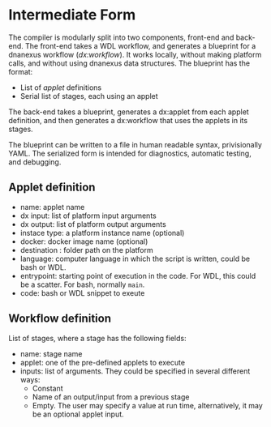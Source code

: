 # Intermediate Form

The compiler is modularly split into two components, front-end and
back-end. The front-end takes a WDL workflow, and generates a
blueprint for a dnanexus workflow (*dx:workflow*). It works locally,
without making platform calls, and without using dnanexus data
structures. The blueprint has the format:

- List of *applet* definitions
- Serial list of stages, each using an applet

The back-end takes a blueprint, generates a dx:applet from each applet definition, and then
generates a dx:workflow that uses the applets in its stages.

The blueprint can be written to a file in human readable syntax,
privisionally YAML. The serialized form is intended for diagnostics,
automatic testing, and debugging.

## Applet definition

- name: applet name
- dx input: list of platform input arguments
- dx output: list of platform output arguments
- instace type: a platform instance name (optional)
- docker: docker image name (optional)
- destination : folder path on the platform
- language: computer language in which the script is written, could be
bash or WDL.
- entrypoint: starting point of execution in the code. For WDL, this
could be a scatter. For bash, normally `main`.
- code: bash or WDL snippet to exeute

## Workflow definition
List of stages, where a stage has the following fields:

- name: stage name
- applet: one of the pre-defined applets to execute
- inputs: list of arguments. They could be specified in several
different ways:
  * Constant
  * Name of an output/input from a previous stage
  * Empty. The user may specify a value at run time, alternatively,
    it may be an optional applet input.
